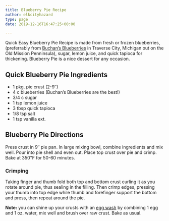 ```yaml
---
title: Blueberry Pie Recipe
author: elkcityhazard
type: page
date: 2019-12-16T16:47:25+00:00

---
```

Quick Easy Blueberry Pie Recipe is made from fresh or frozen blueberries, (preferrably from <a href="https://www.buchansblueberryhill.com/" rel="noopener noreferrer" target="_blank">Buchan&#8217;s Blueberries</a> in Traverse City, Michigan out on the Old Mission Penninsula), sugar, lemon juice, and quick tapioca for thickening. Blueberry Pie is a nice dessert for any occasion.

## Quick Blueberry Pie Ingredients

  * 1 pkg. pie crust (2-9&#8243;)
  * 4 c blueberries (Buchan&#8217;s Blueberries are the best!)
  * 3/4 c sugar
  * 1 tsp lemon juice
  * 3 tbsp quick tapioca
  * 1/8 tsp salt
  * 1 tsp vanilla ext.

## Blueberry Pie Directions

Press crust in 9&#8243; pie pan. In large mixing bowl, combine ingredients and mix well. Pour into pie shell and even out. Place top crust over pie and crimp. Bake at 350&#8457; for 50-60 minutes.

### Crimping

Taking finger and thumb fold both top and bottom crust curling it as you rotate around pie, thus sealing in the filling. Then crimp edges, pressing your thumb into top edge while thumb and forefinger support the bottom and press, then repeat around the pie.

**Note:** you can shine up your crusts with an [egg wash][1] by combining 1 egg and 1 oz. water, mix well and brush over raw crust. Bake as usual.

 [1]: /wordpress/easy-vegetarian-dinner-recipes/how-to-make-an-egg-wash/